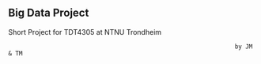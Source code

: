 ## Big Data Project
Short Project for TDT4305 at NTNU Trondheim
                                         
                                                                            
                                                                    by JM & TM
